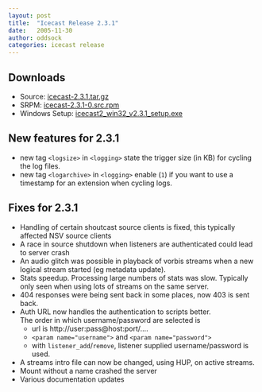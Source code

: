 ```yaml
---
layout: post
title:  "Icecast Release 2.3.1"
date:   2005-11-30
author: oddsock
categories: icecast release
---
```


## Downloads

-	Source: [icecast-2.3.1.tar.gz](http://downloads.xiph.org/releases/icecast/icecast-2.3.1.tar.gz)
-	SRPM: [icecast-2.3.1-0.src.rpm](http://downloads.xiph.org/releases/icecast/icecast-2.3.1-0.src.rpm)
-	Windows Setup: [icecast2_win32_v2.3.1_setup.exe](http://downloads.xiph.org/releases/icecast/icecast2_win32_v2.3.1_setup.exe)

## New features for 2.3.1

-	new tag `<logsize>` in `<logging>` state the trigger size (in KB) for cycling the log files.
-	new tag `<logarchive>` in `<logging>` enable (`1`) if you want to use a timestamp for an extension when cycling logs.

## Fixes for 2.3.1

-	Handling of certain shoutcast source clients is fixed, this typically affected NSV source clients 
-	A race in source shutdown when listeners are authenticated could lead to server crash 
-	An audio glitch was possible in playback of vorbis streams when a new logical stream started (eg metadata update). 
-	Stats speedup. Processing large numbers of stats was slow. Typically only seen when using lots of streams on the same server. 
-	404 responses were being sent back in some places, now 403 is sent back. 
-	Auth URL now handles the authentication to scripts better.  
	The order in which username/password are selected is
	-	url is http://user:pass@host:port/....
	-	`<param name="username">` and `<param name="password">`
	-	with `listener_add`/`remove`, listener supplied username/password is used.
-	A streams intro file can now be changed, using HUP, on active streams. 
-	Mount without a name crashed the server 
-	Various documentation updates 
